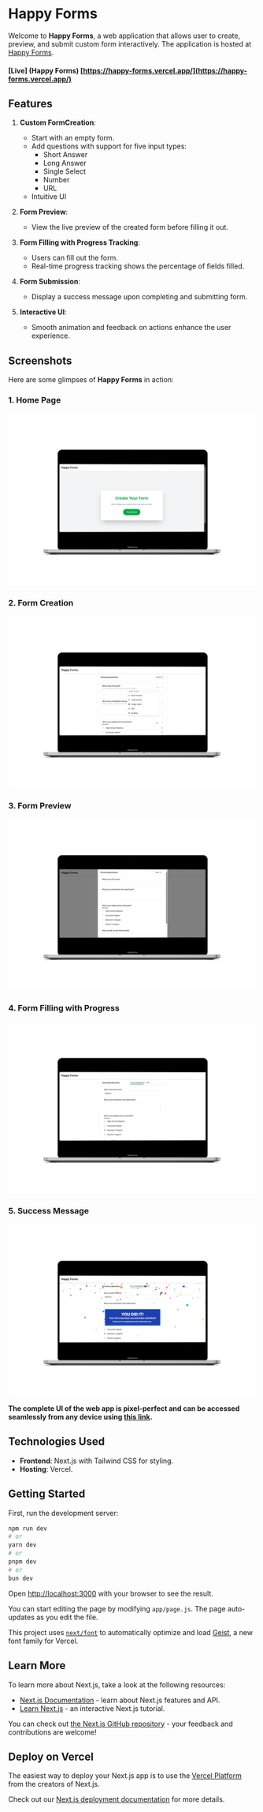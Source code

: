 # Happy Forms

Welcome to **Happy Forms**, a web application that allows user to create, preview, and submit custom form interactively. The application is hosted at [Happy Forms](https://happy-forms.vercel.app/).
#### [Live] (Happy Forms)  [https://happy-forms.vercel.app/](https://happy-forms.vercel.app/)


## Features

1. **Custom FormCreation**:
   - Start with an empty form.
   - Add questions with support for five input types:
       - Short Answer
       - Long Answer
       - Single Select
       - Number
       - URL
    - Intuitive UI

2. **Form Preview**:
   - View the live preview of the created form before filling it out.
  
3. **Form Filling with Progress Tracking**:
   - Users can fill out the form.
   - Real-time progress tracking shows the percentage of fields filled.

4. **Form Submission**:
   - Display a success message upon completing and submitting form.

5. **Interactive UI**:
   - Smooth animation and feedback on actions enhance the user experience.

## Screenshots

Here are some glimpses of **Happy Forms** in action:

### 1. **Home Page**
![Form Creation Screenshot](https://github.com/Atharva-14/happy-forms/blob/master/templates/home-page.png)

### 2. **Form Creation**
![Form Creation Screenshot](https://github.com/Atharva-14/happy-forms/blob/master/templates/new-form.png)

### 3. **Form Preview**
![Form Preview Screenshot](https://github.com/Atharva-14/happy-forms/blob/master/templates/form-preview.png)

### 4. **Form Filling with Progress**
![Form Filling Screenshot](https://github.com/Atharva-14/happy-forms/blob/master/templates/form-submission.png)

### 5. **Success Message**
![Success Message Screenshot](https://github.com/Atharva-14/happy-forms/blob/master/templates/form-submit.png)

**The complete UI of the web app is pixel-perfect and can be accessed seamlessly from any device using [this link](https://happy-forms.vercel.app/).**

## Technologies Used

- **Frontend**: Next.js with Tailwind CSS for styling.
- **Hosting**: Vercel.


## Getting Started

First, run the development server:

```bash
npm run dev
# or
yarn dev
# or
pnpm dev
# or
bun dev
```

Open [http://localhost:3000](http://localhost:3000) with your browser to see the result.

You can start editing the page by modifying `app/page.js`. The page auto-updates as you edit the file.

This project uses [`next/font`](https://nextjs.org/docs/app/building-your-application/optimizing/fonts) to automatically optimize and load [Geist](https://vercel.com/font), a new font family for Vercel.

## Learn More

To learn more about Next.js, take a look at the following resources:

- [Next.js Documentation](https://nextjs.org/docs) - learn about Next.js features and API.
- [Learn Next.js](https://nextjs.org/learn) - an interactive Next.js tutorial.

You can check out [the Next.js GitHub repository](https://github.com/vercel/next.js) - your feedback and contributions are welcome!

## Deploy on Vercel

The easiest way to deploy your Next.js app is to use the [Vercel Platform](https://vercel.com/new?utm_medium=default-template&filter=next.js&utm_source=create-next-app&utm_campaign=create-next-app-readme) from the creators of Next.js.

Check out our [Next.js deployment documentation](https://nextjs.org/docs/app/building-your-application/deploying) for more details.
